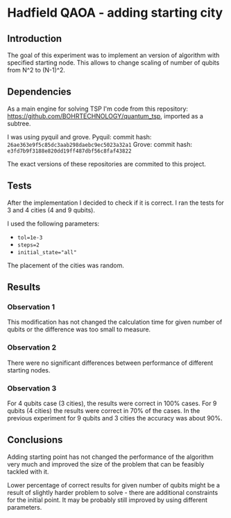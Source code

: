 # Hadfield QAOA - adding starting city

## Introduction

The goal of this experiment was to implement an version of algorithm with specified starting node. This allows to change scaling of number of qubits from N^2 to (N-1)^2.

## Dependencies

As a main engine for solving TSP I'm code from this repository: https://github.com/BOHRTECHNOLOGY/quantum_tsp, imported as a subtree.

I was using pyquil and grove.
Pyquil: commit hash: `26ae363e9f5c85dc3aab298daebc9ec5023a32a1`
Grove: commit hash: `e3fd7b9f3188e820dd19ff487dbf56c8faf43822`

The exact versions of these repositories are commited to this project.

## Tests

After the implementation I decided to check if it is correct. I ran the tests for 3 and 4 cities (4 and 9 qubits). 

I used the following parameters:

- `tol=1e-3`
- `steps=2`
- `initial_state="all"`

The placement of the cities was random.

## Results

### Observation 1

This modification has not changed the calculation time for given number of qubits or the difference was too small to measure.

### Observation 2

There were no significant differences between performance of different starting nodes.

### Observation 3 

For 4 qubits case (3 cities), the results were correct in 100% cases. For 9 qubits (4 cities) the results were correct in 70% of the cases. 
In the previous experiment for 9 qubits and 3 cities the accuracy was about 90%. 


## Conclusions

Adding starting point has not changed the performance of the algorithm very much and improved the size of the problem that can be feasibly tackled with it.

Lower percentage of correct results for given number of qubits might be a result of slightly harder problem to solve - there are additional constraints for the initial point. It may be probably still improved by using different parameters.

